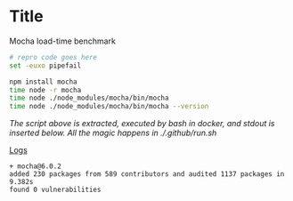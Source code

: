 # Title

Mocha load-time benchmark

```bash
# repro code goes here
set -euxo pipefail

npm install mocha
time node -r mocha
time node ./node_modules/mocha/bin/mocha
time node ./node_modules/mocha/bin/mocha --version


```

*The script above is extracted, executed by bash in docker, and stdout is inserted below.  All the magic happens in ./.github/run.sh*

[Logs](https://github.com/cspotcode/repros/runs/75774392)

```output
+ mocha@6.0.2
added 230 packages from 589 contributors and audited 1137 packages in 9.382s
found 0 vulnerabilities
```
